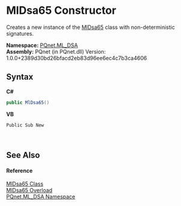 # MlDsa65 Constructor 
 

Creates a new instance of the <a href="eaa8de6d-ede8-31f1-62fa-abe3cec139af">MlDsa65</a> class with non-deterministic signatures.

**Namespace:**&nbsp;<a href="098c2ae7-a283-47c8-9739-d51bf939ff87">PQnet.ML_DSA</a><br />**Assembly:**&nbsp;PQnet (in PQnet.dll) Version: 1.0.0+2389d30bd26bfacd2eb83d96ee6ec4c7b3ca4606

## Syntax

**C#**<br />
``` C#
public MlDsa65()
```

**VB**<br />
``` VB
Public Sub New
```

<br />

## See Also


#### Reference
<a href="eaa8de6d-ede8-31f1-62fa-abe3cec139af">MlDsa65 Class</a><br /><a href="53ec59c7-2c7f-57d0-dd21-51b2c839c3b7">MlDsa65 Overload</a><br /><a href="098c2ae7-a283-47c8-9739-d51bf939ff87">PQnet.ML_DSA Namespace</a><br />